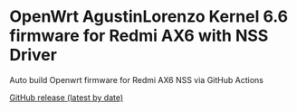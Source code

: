 # OpenWrt AgustinLorenzo Kernel 6.6 firmware for Redmi AX6 with NSS Driver

Auto build Openwrt firmware for Redmi AX6 NSS via GitHub Actions

[GitHub release (latest by date)](https://github.com/tongduychuong/Openwrt_Redmi_AX6_NSS/releases/latest)
